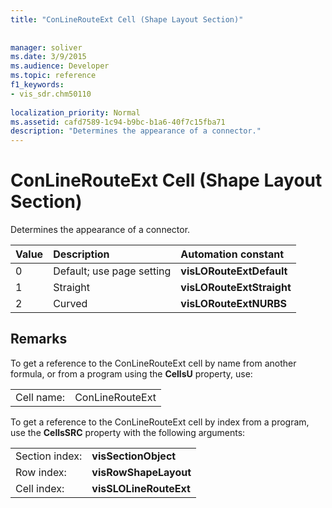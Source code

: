 ```yaml
---
title: "ConLineRouteExt Cell (Shape Layout Section)"
 
 
manager: soliver
ms.date: 3/9/2015
ms.audience: Developer
ms.topic: reference
f1_keywords:
- vis_sdr.chm50110
 
localization_priority: Normal
ms.assetid: cafd7589-1c94-b9bc-b1a6-40f7c15fba71
description: "Determines the appearance of a connector."
---
```


# ConLineRouteExt Cell (Shape Layout Section)

Determines the appearance of a connector.
  
|**Value**|**Description**|**Automation constant**|
|:-----|:-----|:-----|
| 0  <br/> | Default; use page setting  <br/> |**visLORouteExtDefault** <br/> |
| 1  <br/> | Straight  <br/> |**visLORouteExtStraight** <br/> |
| 2  <br/> | Curved  <br/> |**visLORouteExtNURBS** <br/> |
   
## Remarks

To get a reference to the ConLineRouteExt cell by name from another formula, or from a program using the **CellsU** property, use: 
  
|||
|:-----|:-----|
| Cell name:  <br/> | ConLineRouteExt  <br/> |
   
To get a reference to the ConLineRouteExt cell by index from a program, use the **CellsSRC** property with the following arguments: 
  
|||
|:-----|:-----|
| Section index:  <br/> |**visSectionObject** <br/> |
| Row index:  <br/> |**visRowShapeLayout** <br/> |
| Cell index:  <br/> |**visSLOLineRouteExt** <br/> |
   

